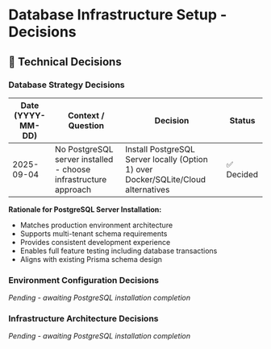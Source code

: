 # Database Infrastructure Setup - Decisions

## 📝 Technical Decisions

### Database Strategy Decisions

| Date (YYYY-MM-DD) | Context / Question | Decision | Status |
|-------------------|--------------------|----------|--------|
| 2025-09-04 | No PostgreSQL server installed - choose infrastructure approach | Install PostgreSQL Server locally (Option 1) over Docker/SQLite/Cloud alternatives | ✅ Decided |

**Rationale for PostgreSQL Server Installation:**
- Matches production environment architecture
- Supports multi-tenant schema requirements
- Provides consistent development experience
- Enables full feature testing including database transactions
- Aligns with existing Prisma schema design

### Environment Configuration Decisions  
*Pending - awaiting PostgreSQL installation completion*

### Infrastructure Architecture Decisions
*Pending - awaiting PostgreSQL installation completion*
